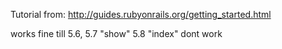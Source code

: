 Tutorial from:
http://guides.rubyonrails.org/getting_started.html

works fine till 5.6,
5.7 "show"
5.8 "index"
dont work
